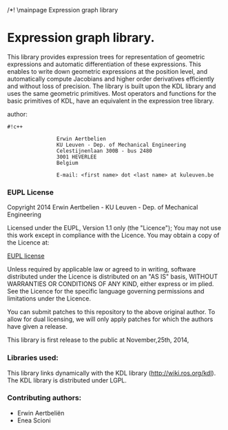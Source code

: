 /*! \mainpage Expression graph library

# Expression graph library.


This library provides expression trees for representation of geometric expressions and automatic differentiation
of these expressions.  This enables to write down geometric expressions at the position level, and automatically 
compute Jacobians and higher order derivatives efficiently and without loss of precision.
The library is built upon the KDL library and uses the same geometric primitives.  Most operators and functions for
the basic primitives of KDL, have an equivalent in the expression tree library.


author: 

               
```
#!c++

                Erwin Aertbelien
                KU Leuven - Dep. of Mechanical Engineering
                Celestijnenlaan 300B - bus 2480
                3001 HEVERLEE
                Belgium

                E-mail: <first name> dot <last name> at kuleuven.be

```

### EUPL License ###

Copyright 2014 Erwin Aertbelien - KU Leuven - Dep. of Mechanical Engineering

Licensed under the EUPL, Version 1.1 only (the "Licence"); You may not use this work except in compliance with the Licence. You may obtain a copy of the Licence at:

[EUPL license](http://ec.europa.eu/idabc/eupl)

Unless required by applicable law or agreed to in writing, software distributed under the Licence is distributed on an "AS IS" basis, WITHOUT WARRANTIES OR CONDITIONS OF ANY KIND, either express or im plied.
 See the Licence for the specific language governing permissions and limitations under the Licence.


You can submit patches to this repository to the above original author.
To allow for dual licensing, we will only apply patches for which the authors
have given a release.

This library is first release to the public at November,25th, 2014,

### Libraries used: ###
This library links dynamically  with the KDL library (http://wiki.ros.org/kdl). The KDL library is distributed under LGPL.

### Contributing authors: ###

* Erwin Aertbeliën
* Enea Scioni
